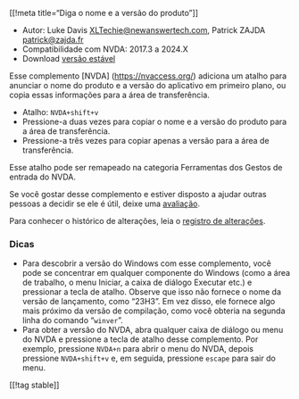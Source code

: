 [[!meta title=“Diga o nome e a versão do produto”]]

* Autor: Luke Davis <XLTechie@newanswertech.com>, Patrick ZAJDA
  <patrick@zajda.fr>
* Compatibilidade com NVDA: 2017.3 a 2024.X
* Download [versão estável][1]

Esse complemento [NVDA] (https://nvaccess.org/) adiciona um atalho para
anunciar o nome do produto e a versão do aplicativo em primeiro plano, ou
copia essas informações para a área de transferência.

* Atalho: `NVDA+shift+v`
* Pressione-a duas vezes para copiar o nome e a versão do produto para a
  área de transferência.
* Pressione-a três vezes para copiar apenas a versão para a área de
  transferência.

Esse atalho pode ser remapeado na categoria Ferramentas dos Gestos de
entrada do NVDA.

Se você gostar desse complemento e estiver disposto a ajudar outras pessoas
a decidir se ele é útil, deixe uma [avaliação][3].

Para conhecer o histórico de alterações, leia o [registro de alterações][2].

### Dicas

* Para descobrir a versão do Windows com esse complemento, você pode se
  concentrar em qualquer componente do Windows (como a área de trabalho, o
  menu Iniciar, a caixa de diálogo Executar etc.) e pressionar a tecla de
  atalho. Observe que isso não fornece o nome da versão de lançamento, como
  “23H3”. Em vez disso, ele fornece algo mais próximo da versão de
  compilação, como você obteria na segunda linha do comando “`winver`”.
* Para obter a versão do NVDA, abra qualquer caixa de diálogo ou menu do
  NVDA e pressione a tecla de atalho desse complemento. Por exemplo,
  pressione `NVDA+n` para abrir o menu do NVDA, depois pressione
  `NVDA+shift+v` e, em seguida, pressione `escape` para sair do menu.

[[!tag stable]]

[1]:
https://www.nvaccess.org/addonStore/legacy?file=sayProductNameAndVersion

[2]:
https://github.com/opensourcesys/sayProductNameAndVersion/blob/master/changelog.md#readme

[3]: https://github.com/nvaccess/addon-datastore/discussions/2683
